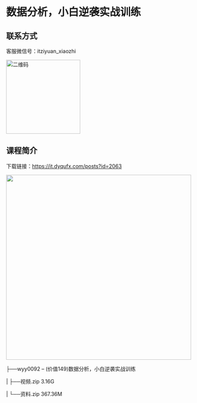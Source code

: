 # 数据分析，小白逆袭实战训练

## 联系方式

客服微信号：itziyuan_xiaozhi

<img src="https://ziyuanyun.oss-cn-guangzhou.aliyuncs.com/common/20240614073449/666b82192834a.jpg" width="200" height="200" alt="二维码">

## 课程简介

下载链接：https://it.dyqufx.com/posts?id=2063

<img src="https://ziyuanyun.oss-cn-guangzhou.aliyuncs.com/yun/20240515183640/66449038ab382.jpg" width="500" alt="">

  ├──wyy0092 &#8211; (价值149)数据分析，小白逆袭实战训练

 | ├──视频.zip 3.16G

 | └──资料.zip 367.36M

  